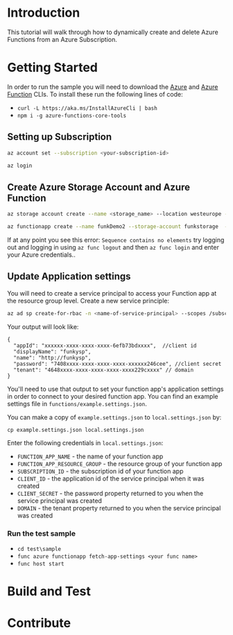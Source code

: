 # Introduction 
This tutorial will walk through how to dynamically create and delete Azure Functions from an Azure Subscription.

# Getting Started
In order to run the sample you will need to download the [Azure](https://azure.github.io/projects/clis/) and [Azure Function](https://github.com/Azure/azure-functions-cli) CLIs. To install these run the following lines of code:
- `curl -L https://aka.ms/InstallAzureCli | bash`
- `npm i -g azure-functions-core-tools`

## Setting up Subscription

```bash
az account set --subscription <your-subscription-id>

az login
```

## Create Azure Storage Account and Azure Function

```bash
az storage account create --name <storage_name> --location westeurope --resource-group myResourceGroup --sku Standard_LRS

az functionapp create --name funkDemo2 --storage-account funkstorage  --resource-group demoTest2 --consumption-plan-location eastus2
```

If at any point you see this error: `Sequence contains no elements` try logging out and logging in using `az func logout` and then `az func login` and enter your Azure credentials..


## Update Application settings
You will need to create a service principal to access your Function app at the resource group level.  Create a new service principle:

```bash
az ad sp create-for-rbac -n <name-of-service-principal> --scopes /subscriptions/<your-subscription-id>/resourceGroups/<your-resource-group->  --role Owner
```

Your output will look like:

```
{
  "appId": "xxxxxx-xxxx-xxxx-xxxx-6efb73bdxxxx",  //client id
  "displayName": "funkysp",
  "name": "http://funkysp",
  "password": "7408xxxx-xxxx-xxxx-xxxx-xxxxxx246cee", //client secret
  "tenant": "4648xxxx-xxxx-xxxx-xxxx-xxxx229cxxxx" // domain
}
```

You'll need to use that output to set your function app's application settings in order to connect to your desired function app. You can find an example settings file in `functions/example.settings.json`. 

You can make a copy of ```example.settings.json``` to ```local.settings.json``` by:

```
cp example.settings.json local.settings.json
```

Enter the following credentials in `local.settings.json`:

+ `FUNCTION_APP_NAME` - the name of your function app
+ `FUNCTION_APP_RESOURCE_GROUP` - the resource group of your function app
+ `SUBSCRIPTION_ID` -  the subscription id of your function app
+ `CLIENT_ID` - the application id of the service principal when it was created
+ `CLIENT_SECRET` - the password property returned to you when the service principal was created
+ `DOMAIN` - the tenant property returned to you when the service principal was created


### Run the test sample
- `cd test\sample`
- `func azure functionapp fetch-app-settings <your func name>`
- `func host start`

# Build and Test

# Contribute
